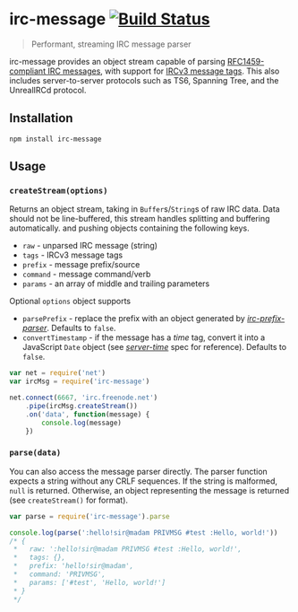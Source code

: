 # irc-message [![Build Status](https://travis-ci.org/expr/irc-message.svg?branch=master)](https://travis-ci.org/expr/irc-message)
> Performant, streaming IRC message parser

irc-message provides an object stream capable of parsing [RFC1459-compliant IRC messages](http://tools.ietf.org/html/rfc2812#section-2.3.1), with support for [IRCv3 message tags](https://github.com/ircv3/ircv3-specifications/blob/master/specification/message-tags-3.2.md). This also includes server-to-server protocols such as TS6, Spanning Tree, and the UnrealIRCd protocol.

## Installation

    npm install irc-message

## Usage

### `createStream(options)`

Returns an object stream, taking in `Buffer`s/`String`s of raw IRC data. Data should not be line-buffered, this stream handles splitting and buffering automatically. and pushing objects containing the following keys.

* `raw` - unparsed IRC message (string)
* `tags` - IRCv3 message tags
* `prefix` - message prefix/source
* `command` - message command/verb
* `params` - an array of middle and trailing parameters

Optional `options` object supports

* `parsePrefix` - replace the prefix with an object generated by _[irc-prefix-parser](https://github.com/expr/irc-prefix-parser)_. Defaults to `false`.
* `convertTimestamp` - if the message has a _time_ tag, convert it into a JavaScript `Date` object (see _[server-time](https://github.com/ircv3/ircv3-specifications/blob/master/extensions/server-time-3.2.md)_ spec for reference). Defaults to `false`.

```js
var net = require('net')
var ircMsg = require('irc-message')

net.connect(6667, 'irc.freenode.net')
    .pipe(ircMsg.createStream())
    .on('data', function(message) {
        console.log(message)
    })
```

### `parse(data)`

You can also access the message parser directly. The parser function expects a string without any CRLF sequences. If the string is malformed, `null` is returned. Otherwise, an object representing the message is returned (see `createStream()` for format).

```js
var parse = require('irc-message').parse

console.log(parse(':hello!sir@madam PRIVMSG #test :Hello, world!'))
/* { 
 *   raw: ':hello!sir@madam PRIVMSG #test :Hello, world!',
 *   tags: {}, 
 *   prefix: 'hello!sir@madam', 
 *   command: 'PRIVMSG',
 *   params: ['#test', 'Hello, world!']
 * }
 */
```
